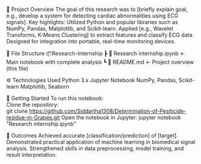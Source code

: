 🧠 Project Overview
The goal of this research was to [briefly explain goal, e.g., develop a system for detecting cardiac abnormalities using ECG signals].
Key highlights:
Utilized Python and popular libraries such as NumPy, Pandas, Matplotlib, and Scikit-learn.
Applied [e.g., Wavelet Transforms, K-Means Clustering] to extract features and classify ECG data.
Designed for integration into portable, real-time monitoring devices.

📁 File Structure
📦Research-Internship
 ┣ 📓 Research internship.ipynb  ← Main notebook with complete analysis
 ┗ 📜 README.md                 ← Project overview (this file)

⚙️ Technologies Used
Python 3.x
Jupyter Notebook
NumPy, Pandas, Scikit-learn
Matplotlib, Seaborn

🚀 Getting Started
To run this notebook:    
Clone the repository:  
git clone https://github.com/Siddartha1308/Determination-of-Pesiticide-residue-in-Grapes.git
Open the notebook in Jupyter:
jupyter notebook "Research internship.ipynb"

📌 Outcomes
Achieved accurate [classification/prediction] of [target].
Demonstrated practical application of machine learning in biomedical signal analysis.
Strengthened skills in data preprocessing, model training, and result interpretation.
